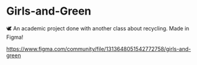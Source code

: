 # Girls-and-Green
🕊 An academic project done with another class about recycling. Made in Figma!

https://www.figma.com/community/file/1313648051542772758/girls-and-green
